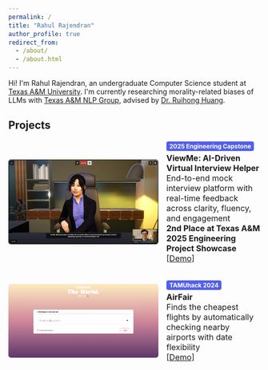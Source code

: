 ```yaml
---
permalink: /
title: "Rahul Rajendran"
author_profile: true
redirect_from: 
  - /about/
  - /about.html
---
```


Hi! I'm Rahul Rajendran, an undergraduate Computer Science student at [Texas A&M University](https://www.tamu.edu/). I'm currently researching morality-related biases of LLMs with [Texas A&M NLP Group](https://nlp.cs.tamu.edu/), advised by [Dr. Ruihong Huang](https://people.engr.tamu.edu/huangrh/index.html).

## Projects

<div class="about-projects">
  <div style="display: flex; gap: 16px; align-items: center; margin-bottom: 32px;">
    <img src="/images/viewme-preview.png" alt="ViewMe"
        style="width: 300px; object-fit: cover; border-radius: 5px;">
    <div style="font-size: 16px;">
      <div style="background-color: #535fe9ff; color: white; font-size: 12px; font-weight: bold; 
                  padding: 2px 6px; border-radius: 4px; display: inline-block; margin-bottom: 4px;">
        2025 Engineering Capstone
      </div><br>
      <span class="papertitle" style="font-size: 16px;"><strong>ViewMe: AI-Driven Virtual Interview Helper</strong></span><br>
      End-to-end mock interview platform with real-time feedback across clarity, fluency, and engagement<br>
      <strong>2nd Place at Texas A&M 2025 Engineering Project Showcase</strong><br>
      <a href="https://drive.google.com/file/d/16ZIPFB8bfGEukrtCU7wZxwsavvSk63pA/view?usp=drive_link" target="_blank">[Demo]</a>
    </div>
  </div>

  <div style="display: flex; gap: 16px; align-items: center; margin-bottom: 32px;">
    <img src="/images/air-fair-preview.png" alt="AirFair"
        style="width: 300px; object-fit: cover; border-radius: 5px;">
    <div style="font-size: 16px;">
      <div style="background-color: #535fe9ff; color: white; font-size: 12px; font-weight: bold; 
                  padding: 2px 6px; border-radius: 4px; display: inline-block; margin-bottom: 4px;">
        TAMUhack 2024
      </div><br>
      <span class="papertitle" style="font-size: 16px;"><strong>AirFair</strong></span><br>
      Finds the cheapest flights by automatically checking nearby airports with date flexibility<br>
      <a href="https://drive.google.com/file/d/1bjV-H9LFG9spezclP1TrJpZpULEZm0Bj/view" target="_blank">[Demo]</a>
    </div>
  </div>
</div>